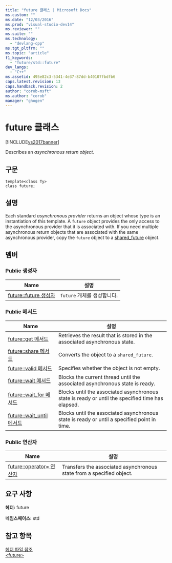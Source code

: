 ```yaml
---
title: "future 클래스 | Microsoft Docs"
ms.custom: ""
ms.date: "12/03/2016"
ms.prod: "visual-studio-dev14"
ms.reviewer: ""
ms.suite: ""
ms.technology: 
  - "devlang-cpp"
ms.tgt_pltfrm: ""
ms.topic: "article"
f1_keywords: 
  - "future/std::future"
dev_langs: 
  - "C++"
ms.assetid: 495e82c3-5341-4e37-87dd-b40107fbdfb6
caps.latest.revision: 13
caps.handback.revision: 2
author: "corob-msft"
ms.author: "corob"
manager: "ghogen"
---
```

# future 클래스
[!INCLUDE[vs2017banner](../assembler/inline/includes/vs2017banner.md)]

Describes an *asynchronous return object*.  
  
## 구문  
  
```  
template<class Ty>  
class future;  
```  
  
## 설명  
 Each standard *asynchronous provider* returns an object whose type is an instantiation of this template.  A `future` object provides the only access to the asynchronous provider that it is associated with.  If you need multiple asynchronous return objects that are associated with the same asynchronous provider, copy the `future` object to a [shared\_future](../standard-library/shared-future-class.md) object.  
  
## 멤버  
  
### Public 생성자  
  
|Name|설명|  
|----------|--------|  
|[future::future 생성자](../Topic/future::future%20Constructor.md)|`future` 개체를 생성합니다.|  
  
### Public 메서드  
  
|Name|설명|  
|----------|--------|  
|[future::get 메서드](../Topic/future::get%20Method.md)|Retrieves the result that is stored in the associated asynchronous state.|  
|[future::share 메서드](../Topic/future::share%20Method.md)|Converts the object to a `shared_future`.|  
|[future::valid 메서드](../Topic/future::valid%20Method.md)|Specifies whether the object is not empty.|  
|[future::wait 메서드](../Topic/future::wait%20Method.md)|Blocks the current thread until the associated asynchronous state is ready.|  
|[future::wait\_for 메서드](../Topic/future::wait_for%20Method.md)|Blocks until the associated asynchronous state is ready or until the specified time has elapsed.|  
|[future::wait\_until 메서드](../Topic/future::wait_until%20Method.md)|Blocks until the associated asynchronous state is ready or until a specified point in time.|  
  
### Public 연산자  
  
|Name|설명|  
|----------|--------|  
|[future::operator\= 연산자](../Topic/future::operator=%20Operator.md)|Transfers the associated asynchronous state from a specified object.|  
  
## 요구 사항  
 **헤더:** future  
  
 **네임스페이스:** std  
  
## 참고 항목  
 [헤더 파일 참조](../standard-library/cpp-standard-library-header-files.md)   
 [\<future\>](../standard-library/future.md)